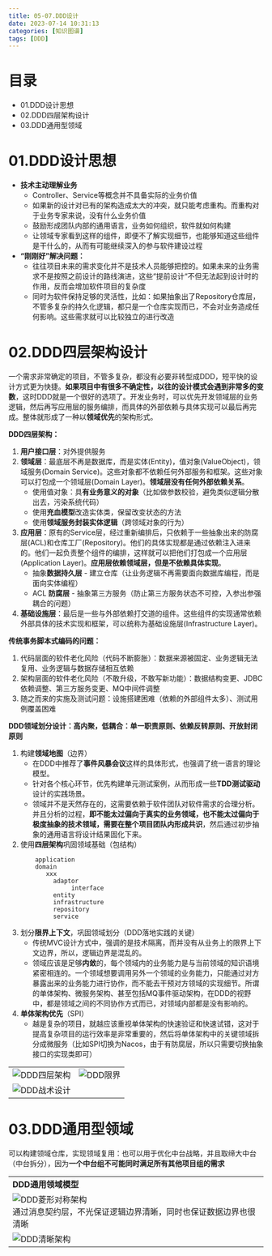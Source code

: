 ```yaml
---
title: 05-07.DDD设计
date: 2023-07-14 10:31:13
categories: [知识图谱]
tags: [DDD]
---
```


# 目录

* 01.DDD设计思想
* 02.DDD四层架构设计
* 03.DDD通用型领域

# 01.DDD设计思想

- **技术主动理解业务**
    - Controller、Service等概念并不具备实际的业务价值
    - 如果新的设计对已有的架构造成太大的冲突，就只能考虑重构。而重构对于业务专家来说，没有什么业务价值
    - 鼓励形成团队内部的通用语言，业务如何组织，软件就如何构建
    - 让领域专家看到这样的组件，即便不了解实现细节，也能够知道这些组件是干什么的，从而有可能继续深入的参与软件建设过程
- **“刚刚好”解决问题：**
    - 往往项目未来的需求变化并不是技术人员能够把控的。如果未来的业务需求不是按照之前设计的路线演进，这些“提前设计“不但无法起到设计时的作用，反而会增加软件项目的复杂度
    - 同时为软件保持足够的灵活性，比如：如果抽象出了Repository仓库层，不管多复杂的持久化逻辑，都只是一个仓库实现而已，不会对业务造成任何影响。这些需求就可以比较独立的进行改造

# 02.DDD四层架构设计

一个需求非常确定的项目，不管多复杂，都没有必要非转型成DDD，短平快的设计方式更为快捷。**如果项目中有很多不确定性，以往的设计模式会遇到非常多的变数**，这时DDD就是一个很好的选项了。开发业务时，可以优先开发领域层的业务逻辑，然后再写应用层的服务编排，而具体的外部依赖与具体实现可以最后再完成。整体就形成了一种以**领域优先**的架构形式。

**DDD四层架构：**
1. **用户接口层**：对外提供服务
2. **领域层**：最底层不再是数据库，而是实体(Entity)，值对象(ValueObject)，领域服务(Domain Service)。这些对象都不依赖任何外部服务和框架。这些对象可以打包成一个领域层(Domain Layer)。**领域层没有任何外部依赖关系**。
   * 使用值对象：具**有业务意义的对象**（比如做参数校验，避免类似逻辑分散出去，污染系统代码）
   * 使用**充血模型**改造实体类，保留改变状态的方法
   * 使用**领域服务封装实体逻辑**（跨领域对象的行为）
3. **应用层**：原有的Service层，经过重新编排后，只依赖于一些抽象出来的防腐层(ACL)和仓库工厂(Repository)。他们的具体实现都是通过依赖注入进来的。他们一起负责整个组件的编排，这样就可以把他们打包成一个应用层(Application Layer)。**应用层依赖领域层，但是不依赖具体实现**。
   * 抽象**数据持久层** - 建立仓库（让业务逻辑不再需要面向数据库编程，而是面向实体编程）
   * ACL **防腐层** - 抽象第三方服务（防止第三方服务状态不可控，入参出参强耦合的问题）
4. **基础设施层**：最后是一些与外部依赖打交道的组件。这些组件的实现通常依赖外部具体的技术实现和框架，可以统称为基础设施层(Infrastructure Layer)。


**传统事务脚本式编码的问题：**
1. 代码层面的软件老化风险（代码不断膨胀）：数据来源被固定、业务逻辑无法复用、业务逻辑与数据存储相互依赖
2. 架构层面的软件老化风险（不敢升级，不敢写新功能）：数据结构变更、JDBC依赖调整、第三方服务变更、MQ中间件调整
3. 随之而来的实施及测试问题：设施搭建困难（依赖的外部组件太多）、测试用例覆盖困难

**DDD领域划分设计：高内聚，低耦合：单一职责原则、依赖反转原则、开放封闭原则**
1. 构建**领域地图**（边界）
   * 在DDD中推荐了**事件风暴会议**这样的具体形式，也强调了统一语言的理论模型。
   * 针对各个核心环节，优先构建单元测试案例，从而形成一些**TDD测试驱动**设计的实践场景。
   * 领域并不是天然存在的，这需要依赖于软件团队对软件需求的合理分析。并且分析的过程，**即不能太过偏向于真实的业务领域，也不能太过偏向于极度抽象的技术领域，需要在整个项目团队内形成共识**，然后通过初步抽象的通用语言将设计结果固化下来。
2. 使用**四层架构**巩固领域基础（包结构）
    ```
		application
		domain 
		   xxx
		     adaptor
		          interface
		     entity 
		     infrastructure
		     repository
		     service
	```
3. 划分**限界上下文**，巩固领域划分（DDD落地实践的关键）
   * 传统MVC设计方式中，强调的是技术隔离，而并没有从业务上的限界上下文边界，所以，逻辑边界是混乱的。
   * 领域应该是足够**内敛**的，每个领域内的业务能力是与当前领域的知识语境紧密相连的。一个领域想要调用另外一个领域的业务能力，只能通过对方暴露出来的业务能力进行协作，而不能去干预对方领域的实现细节。所谓的单体架构、微服务架构、甚至包括MQ事件驱动架构，在DDD的视野中，都是领域之间的不同协作方式而已，对领域内部都是没有影响的。
4. **单体架构优先**（SPI）
   * 越是复杂的项目，就越应该重视单体架构的快速验证和快速试错，这对于提高复杂项目的运行效率是非常重要的，然后将单体架构中的关键领域拆分成微服务（比如SPI切换为Nacos，由于有防腐层，所以只需要切换抽象接口的实现类即可）

<table>
<tr>
   <td><img title="DDD四层架构" src="https://objectstorage.us-phoenix-1.oraclecloud.com/n/axdikqaqm3dc/b/bucket1/o/IT%2FDDD%2FDDD%E5%9B%9B%E5%B1%82%E6%9E%B6%E6%9E%84.png"/></td>
   <td><img title="DDD限界" src="https://objectstorage.us-phoenix-1.oraclecloud.com/n/axdikqaqm3dc/b/bucket1/o/IT%2FDDD%2FDDD%E9%99%90%E7%95%8C.png"/></td>
</tr>
<tr>
   <td  colspan="2"><img title="DDD战术设计" src="https://objectstorage.us-phoenix-1.oraclecloud.com/n/axdikqaqm3dc/b/bucket1/o/IT%2FDDD%2FDDD%E6%88%98%E6%9C%AF%E8%AE%BE%E8%AE%A1.png"/></td>   
</tr>
</table>

# 03.DDD通用型领域

可以构建领域仓库，实现领域复用：也可以用于优化中台战略，并且取缔大中台（中台拆分），因为**一个中台组不可能同时满足所有其他项目组的需求**

<table>
<tr>
    <td><b>DDD通用领域模型</b></td>
</td>
<tr>
    <td><img title="DDD菱形对称架构" src="https://objectstorage.us-phoenix-1.oraclecloud.com/n/axdikqaqm3dc/b/bucket1/o/IT%2FDDD%2FDDD%E8%8F%B1%E5%BD%A2%E5%AF%B9%E7%A7%B0%E6%9E%B6%E6%9E%84.png"/><br/>通过消息契约层，不光保证逻辑边界清晰，同时也保证数据边界也很清晰</td>
</tr>
<tr>
    <td><img title="DDD清晰架构" src="https://objectstorage.us-phoenix-1.oraclecloud.com/n/axdikqaqm3dc/b/bucket1/o/IT%2FDDD%2FDDD%E6%B8%85%E6%99%B0%E6%9E%B6%E6%9E%84.png"/></td>
</tr>
</table>

